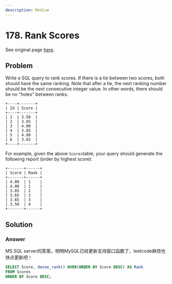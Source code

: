 ```yaml
---
description: Medium
---
```


# 178. Rank Scores

See original page [here](https://leetcode.com/problems/rank-scores/).

## Problem

Write a SQL query to rank scores. If there is a tie between two scores, both should have the same ranking. Note that after a tie, the next ranking number should be the next consecutive integer value. In other words, there should be no "holes" between ranks.

```text
+----+-------+
| Id | Score |
+----+-------+
| 1  | 3.50  |
| 2  | 3.65  |
| 3  | 4.00  |
| 4  | 3.85  |
| 5  | 4.00  |
| 6  | 3.65  |
+----+-------+
```

For example, given the above `Scores`table, your query should generate the following report \(order by highest score\):

```text
+-------+------+
| Score | Rank |
+-------+------+
| 4.00  | 1    |
| 4.00  | 1    |
| 3.85  | 2    |
| 3.65  | 3    |
| 3.65  | 3    |
| 3.50  | 4    |
+-------+------+
```

## Solution

### Answer

MS SQL server的答案，明明MySQL已经更新支持窗口函数了，leetcode麻烦也快点更新吧！

```sql
SELECT Score, dense_rank() OVER(ORDER BY Score DESC) AS Rank
FROM Scores
ORDER BY Score DESC;
```

